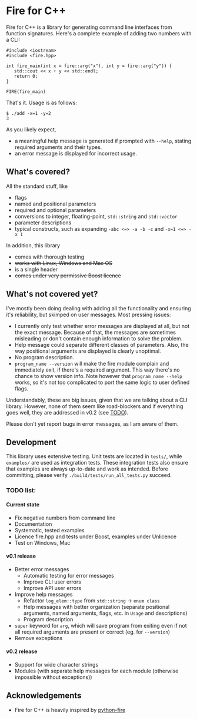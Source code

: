 
# Fire for C++

Fire for C++ is a library for generating command line interfaces from function signatures. Here's a complete example of adding two numbers with a CLI:
 ```
#include <iostream>
#include <fire.hpp>

int fire_main(int x = fire::arg("x"), int y = fire::arg("y")) {
    std::cout << x + y << std::endl;
    return 0;
}

FIRE(fire_main)
```

That's it. Usage is as follows:

```
$ ./add -x=1 -y=2
3
```

As you likely expect,
* a meaningful help message is generated if prompted with `--help`, stating required arguments and their types.
* an error message is displayed for incorrect usage.

## What's covered?

All the standard stuff, like
* flags
* named and positional parameters
* required and optional parameters
* conversions to integer, floating-point, `std::string` and `std::vector`
* parameter descriptions
* typical constructs, such as expanding `-abc <=> -a -b -c` and `-x=1 <=> -x 1`

In addition, this library
* comes with thorough testing
* ~~works with Linux, Windows and Mac OS~~
* is a single header
* ~~comes under very permissive Boost licence~~

## What's not covered yet?

I've mostly been doing dealing with adding all the functionality and ensuring it's reliability, but skimped on user messages. Most pressing issues:

* I currently only test whether error messages are displayed at all, but not the exact message. Because of that, the messages are sometimes misleading or don't contain enough information to solve the problem.
* Help message could separate different classes of parameters. Also, the way positional arguments are displayed is clearly unoptimal.
* No program description.
* `program_name --version` will make the fire module complain and immediately exit, if there's a required argument. This way there's no chance to show version info. Note however that `program_name --help` works, so it's not too complicated to port the same logic to user defined flags.

Understandably, these are big issues, given that we are talking about a CLI library. However, none of them seem like road-blockers and if everything goes well, they are addressed in v0.2 (see [TODO](#todo-list)).

Please don't yet report bugs in error messages, as I am aware of them.



## Development

This library uses extensive testing. Unit tests are located in `tests/`, while `examples/` are used as integration tests. These integration tests also ensure that examples are always up-to-date and work as intended. Before committing, please verify `./build/tests/run_all_tests.py` succeed.

### TODO list:

#### Current state

* Fix negative numbers from command line
* Documentation
* Systematic, tested examples
* Licence fire.hpp and tests under Boost, examples under Unlicence
* Test on Windows, Mac

#### v0.1 release

* Better error messages
    * Automatic testing for error messages
    * Improve CLI user errors
    * Improve API user errors
* Improve help messages
    * Refactor `log_elem::type` from `std::string` -> `enum class`
    * Help messages with better organization (separate positional arguments, named arguments, flags, etc. in `Usage` and descriptions)
    * Program description
* `super` keyword for `arg`, which will save program from exiting even if not all required arguments are present or correct (eg. for `--version`)
* Remove exceptions

#### v0.2 release

* Support for wide character strings
* Modules (with separate help messages for each module (otherwise impossible without exceptions))

## Acknowledgements

* Fire for C++ is heavily inspired by [python-fire](https://github.com/google/python-fire)
